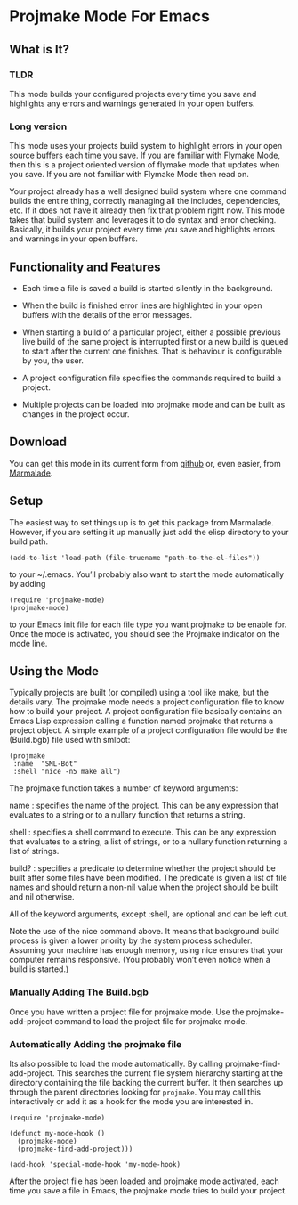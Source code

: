 Projmake Mode For Emacs
=======================

What is It?
-----------

### TLDR

This mode builds your configured projects every time you save and
highlights any errors and warnings generated in your open buffers.

### Long version

This mode uses your projects build system to highlight errors in your
open source buffers each time you save. If you are familiar with
Flymake Mode, then this is a project oriented version of flymake mode
that updates when you save. If you are not familiar with Flymake Mode
then read on.

Your project already has a well designed build system where one
command builds the entire thing, correctly managing all the includes,
dependencies, etc. If it does not have it already then fix that
problem right now. This mode takes that build system and leverages it
to do syntax and error checking. Basically, it builds your project
every time you save and highlights errors and warnings in your open
buffers.


Functionality and Features
--------------------------

* Each time a file is saved a build is started silently in the
  background.

* When the build is finished error lines are highlighted in your open
  buffers with the details of the error messages.

* When starting a build of a particular project, either a possible
  previous live build of the same project is interrupted first or a
  new build is queued to start after the current one finishes. That is
  behaviour is configurable by you, the user.

* A project configuration file specifies the commands required to
  build a project.

* Multiple projects can be loaded into projmake mode and can be built
  as changes in the project occur.


Download
--------

You can get this mode in its current form from
[github](http://github.com/ericbmerritt/projmake-mode) or, even
easier, from [Marmalade](http://marmalade-repo.org).

Setup
------

The easiest way to set things up is to get this package from
Marmalade. However, if you are setting it up manually just add the
elisp directory to your build path.

    (add-to-list 'load-path (file-truename "path-to-the-el-files"))

to your ~/.emacs. You’ll probably also want to start the mode
automatically by adding

    (require 'projmake-mode)
    (projmake-mode)

to your Emacs init file for each file type you want projmake to be
enable for. Once the mode is activated, you should see the Projmake
indicator on the mode line.

Using the Mode
--------------

Typically projects are built (or compiled) using a tool like make, but
the details vary. The projmake mode needs a project configuration file
to know how to build your project. A project configuration file
basically contains an Emacs Lisp expression calling a function named
projmake that returns a project object. A simple example of a project
configuration file would be the (Build.bgb) file used with smlbot:

    (projmake
     :name  "SML-Bot"
     :shell "nice -n5 make all")

The projmake function takes a number of keyword arguments:

name
: specifies the name of the project. This can be any expression that
  evaluates to a string or to a nullary function that returns a
  string.

shell
: specifies a shell command to execute. This can be any expression
  that evaluates to a string, a list of strings, or to a nullary
  function returning a list of strings.

build?
: specifies a predicate to determine whether the project should be
  built after some files have been modified. The predicate is given a
  list of file names and should return a non-nil value when the project
  should be built and nil otherwise.

All of the keyword arguments, except :shell, are optional and can be left out.

Note the use of the nice command above. It means that background build
process is given a lower priority by the system process
scheduler. Assuming your machine has enough memory, using nice ensures
that your computer remains responsive. (You probably won’t even notice
when a build is started.)

### Manually Adding The Build.bgb

Once you have written a project file for projmake mode. Use the
projmake-add-project command to load the project file for projmake
mode.

### Automatically Adding the projmake file

Its also possible to load the mode automatically. By calling
projmake-find-add-project. This searches the current file system
hierarchy starting at the directory containing the file backing the
current buffer. It then searches up through the parent directories
looking for `projmake`. You may call this interactively or add it as
a hook for the mode you are interested in.


    (require 'projmake-mode)

    (defunct my-mode-hook ()
      (projmake-mode)
      (projmake-find-add-project)))

    (add-hook 'special-mode-hook 'my-mode-hook)

After the project file has been loaded and projmake mode activated,
each time you save a file in Emacs, the projmake mode tries to build
your project.
